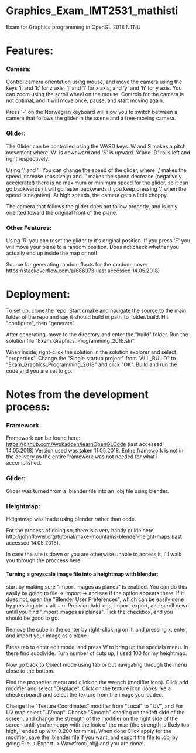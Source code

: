 # Graphics_Exam_IMT2531_mathisti
Exam for Graphics programming in OpenGL 2018 NTNU

# Features:
### Camera:
Control camera orientation using mouse, and move the camera using the keys ‘i’ and ‘k’ for z axis, ‘j’ and ‘l’ for x axis, and ‘y’
and ‘h’ for y axis. You can zoom using the scroll wheel on the mouse. Controls for the camera is not optimal, and it will move once, pause, and start moving again.

Press '-' on the Norwegian keyboard will alow you to switch between a camera that follows the glider in the scene and a free-moving camera.

### Glider:
The Glider can be controlled using the WASD keys. W and S makes a pitch movement where 'W' is downward and 'S' is upward. 'A'and 'D' rolls left and right respectively.

Using ',' and '.' You can change the speed of the glider, where ',' makes the speed increase (positively) and '.' makes the speed decrease (negatively accelerate!) there is no maximum or minimum speed for the glider, so it can go backwards (it will go faster backwards if you keep pressing '.' when the speed is negative). At high speeds, the camera gets a little choppy.

The camera that follows the glider does not follow properly, and is only oriented toward the original front of the plane.

### Other Features:
Using 'R' you can reset the glider to it's original position.
If you press 'F' you will move your plane to a random position. Does not check whether you actually end up inside the map or not!

Source for generating random floats for the random move: https://stackoverflow.com/a/686373 (last accessed 14.05.2018)

# Deployment:
To set up, clone the repo. Start cmake and navigate the source to the main folder of the repo and say it should build in path_to_folder/build. Hit "configure", then "generate".

After generating, move to the directory and enter the "build" folder. Run the solution file "Exam_Graphics_Programming_2018.sln".

When inside, right-click the solution in the solution explorer and select "properties". Change the "Single startup project" from "ALL_BUILD" to "Exam_Graphics_Programming_2018" and click "OK". Build and run the code and you are set to go.


# Notes from the development process:
### Framework
Framework can be found here: https://github.com/Avokadoen/learnOpenGLCode (last accessed 14.05.2018) Version used was taken 11.05.2018.
Entire framework is not in the delivery as the entire framework was not needed for what i accomplished.

### Glider:
Glider was turned from a .blender file into an .obj file using blender.

### Heightmap:
Heightmap was made using blender rather than code.

For the process of doing so, there is a very handy guide here: http://johnflower.org/tutorial/make-mountains-blender-height-maps (last accessed 14.05.2018).

In case the site is down or you are otherwise unable to access it, i'll walk you through the proccess here:

#### Turning a greyscale image file into a heightmap with blender:
start by making sure "import images as planes" is enabled. You can do this easily by going to file -> import -> and see if the option appears there. If it does not, open the "Blender User Preferences", which can be easily done by pressing ctrl + alt + u. Press on Add-ons, import-export, and scroll down untill you find "import images as planes". Tick the checkbox, and you should be good to go.

Remove the cube in the center by right-clicking on it, and pressing x, enter, and import your image as a plane.

Press tab to enter edit mode, and press W to bring up the specials menu. In there find subdivide. Turn number of cuts up, I used 100 for my heightmap.

Now go back to Object mode using tab or but navigating through the menu close to the bottom.

Find the properties menu and click on the wrench (modifier icon). Click add modifier and select "Displace". Click on the texture icon (looks like a checkerboard) and select the texture from the image you loaded.

Change the "Texture Coordinates" modifier from "Local" to "UV", and For UV map select "UVmap". Choose "Smooth" shading on the left side of the screen, and change the strength of the modifier on the right side of the screen untill you're happy with the look of the map (the strength is likely too high, i ended up with 0.200 for mine). When done Click apply for the modifier, save the .blender file if you want, and export the file to .obj by going File -> Export -> Wavefront(.obj) and you are done!
